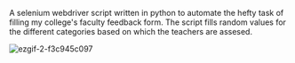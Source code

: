 A selenium webdriver script written in python to automate the hefty task of filling my college's faculty feedback form. The script fills random values for the different categories based on which the teachers are assesed.

![ezgif-2-f3c945c097](https://user-images.githubusercontent.com/24846546/33164562-6290b24c-d059-11e7-806b-ecdd7b46275f.gif)
